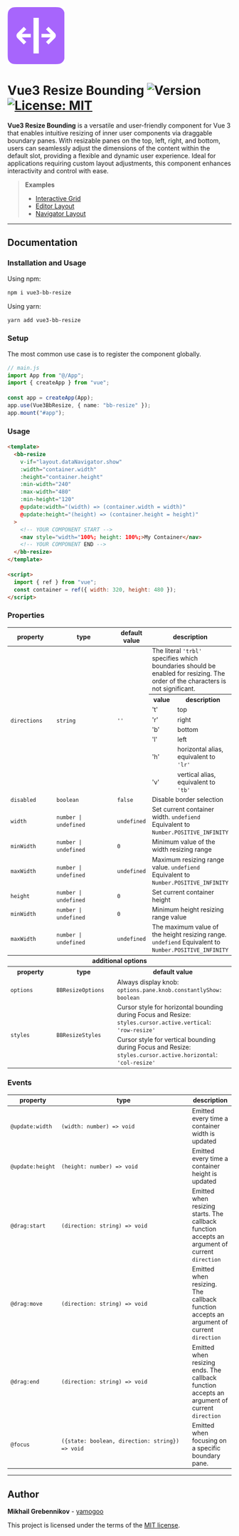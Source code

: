 ![image](./public/bb-resize.svg)

# Vue3 Resize Bounding ![Version](https://img.shields.io/badge/version-0.0.1-blue) [![License: MIT](https://img.shields.io/badge/License-MIT-yellow.svg)](https://opensource.org/licenses/MIT)

**Vue3 Resize Bounding** is a versatile and user-friendly component for Vue 3 that enables intuitive resizing of inner user components via draggable boundary panes. With resizable panes on the top, left, right, and bottom, users can seamlessly adjust the dimensions of the content within the default slot, providing a flexible and dynamic user experience. Ideal for applications requiring custom layout adjustments, this component enhances interactivity and control with ease.

> **Examples**
>
> - [Interactive Grid](./src/examples/Example.vue)
> - [Editor Layout](./src/examples/Example.vue)
> - [Navigator Layout](./src/examples/Example.vue)

---

## Documentation

### Installation and Usage

Using npm:

```bash
npm i vue3-bb-resize
```

Using yarn:

```bash
yarn add vue3-bb-resize
```

### Setup

The most common use case is to register the component globally.

```ts
// main.js
import App from "@/App";
import { createApp } from "vue";

const app = createApp(App);
app.use(Vue3BbResize, { name: "bb-resize" });
app.mount("#app");
```

### Usage

```html
<template>
  <bb-resize
    v-if="layout.dataNavigator.show"
    :width="container.width"
    :height="container.height"
    :min-width="240"
    :max-width="480"
    :min-height="120"
    @update:width="(width) => (container.width = width)"
    @update:height="(height) => (container.height = height)"
  >
    <!-- YOUR COMPONENT START -->
    <nav style="width="100%; height: 100%;>My Container</nav>
    <!-- YOUR COMPONENT END -->
  </bb-resize>
</template>

<script>
  import { ref } from "vue";
  const container = ref({ width: 320, height: 480 });
</script>
```

### Properties

<table class="table-fonts">
  <thead>
    <tr>
	    <th style="width: 320px;">property</th>
	    <th style="width: 320px;">type</th>
	    <th>default value</th>
	    <th colspan="2" >description</th>
    </tr>
  </thead>
<tbody>
      <tr>
	<td rowspan="9"><code>directions</code></td>
	<td rowspan="9"><code>string</code></td>
	<td rowspan="9"><code>''</code></td>
    </tr>
      <tr>
        <td colspan="2">The literal <code>'trbl'</code> specifies which boundaries should be enabled for resizing. The order of the characters is not significant.</span>
        </td>
      </tr>
      <th>value</th>
      <th>description</th>
      <tr>
        <td>'t'</td>
        <td>top</td>
      </tr>
      <tr>
        <td>'r'</td>
        <td>right</td>
      </tr>
      <tr>
        <td>'b'</td>
        <td>bottom</td>
      </tr>
      <tr>
        <td>'l'</td>
        <td>left</td>
      </tr>
      <tr>
        <td>'h'</td>
        <td>horizontal alias, equivalent to <code>'lr'</code></td>
      </tr>
      <tr>
        <td>'v'</td>
        <td>vertical alias, equivalent to <code>'tb'</code></td>
      </tr>
    <tr>
      <td><code>disabled</code></td>
      <td><code>boolean</code></td>
      <td><code>false</code></td>
      <td colspan="2">Disable border selection</td> 
    </tr>
    <tr>
      <td><code>width</code></td>
      <td><code>number | undefined</code></td>
      <td><code>undefined</code></td>
      <td colspan="2">Set current container width. <code>undefiend</code> Equivalent to <code>Number.POSITIVE_INFINITY</code></td>
    </tr>
    <tr>
      <td><code>minWidth</code></td>
      <td><code>number | undefined</code></td>
      <td><code>0</code></td>
      <td colspan="2">Minimum value of the width resizing range</td>
    </tr>
    <tr>
      <td><code>maxWidth</code></td>
      <td><code>number | undefined</code></td>
      <td><code>undefined</code></td>
      <td colspan="2">Maximum resizing range value. <code>undefiend</code> Equivalent to <code>Number.POSITIVE_INFINITY</code></td>
    </tr>
    <tr>
      <td><code>height</code></td>
      <td><code>number | undefined</code></td>
      <td><code>0</code></td>
      <td colspan="2">Set current container height</td>
    </tr>
    <tr>
      <td><code>minWidth</code></td>
      <td><code>number | undefined</code></td>
      <td><code>0</code></td>
      <td colspan="2">Minimum height resizing range value</td>
    </tr>
    <tr>
      <td><code>maxWidth</code></td>
      <td><code>number | undefined</code></td>
      <td><code>undefined</code></td>
      <td colspan="2">The maximum value of the height resizing range. <code>undefiend</code> Equivalent to <code>Number.POSITIVE_INFINITY</code></td>
    </tr>
    <tr>
      <th colspan="5">additional options</th>
    </tr>
    <tr>
      <th >property</th>
      <th >type</th>
      <th colspan="3">default value</th>
    </tr>
    <tr>
      <td rowspan="2"><code>options</code></td>
      <td rowspan="2"><code>BBResizeOptions</code></td>
      <tr>
        <td colspan="3">
          Always display knob:<br>
          <code>options.pane.knob.constantlyShow: boolean</code>
        </td>
      </tr>
    </tr>
    <tr>
      <td rowspan="3"><code>styles</code></td>
      <td rowspan="3"><code>BBResizeStyles</code></td>
      <tr>
        <td colspan="3">
        Cursor style for horizontal bounding during Focus and Resize:<br>
        <code>styles.cursor.active.vertical</code>: <code>'row-resize'</code>
        </td>
      </tr>
        <tr>
        <td colspan="3">
         Cursor style for vertical bounding during Focus and Resize: <br>
        <code>styles.cursor.active.horizontal</code>: <code>'col-resize'</code>
        </td>
        </tr>
    </tr>
	</tbody>
</table>

### Events

<table class="table-fonts">
  <thead>
    <tr>
	    <th>property</th>
	    <th style="width: 280px;">type</th>
	    <th colspan="2">description</th>
    </tr>
  </thead>
	<tbody>
    <tr>
      <td><code>@update:width</code></td>
      <td><code>(width: number) => void</code></td>
      <td colspan="2">Emitted every time a container width is updated</td> 
    </tr>
    <tr>
      <td><code lang="diff">@update:height</code></td>
      <td><code lang="css">(height: number) => void</code></td>
      <td colspan="2">Emitted every time a container height is updated</td> 
    </tr>
    <tr>
      <td><code>@drag:start</code></td>
      <td><code>(direction: string) => void</code></td>
      <td colspan="2">Emitted when resizing starts. The callback function accepts an argument of current <code>direction</code></td> 
    </tr>
    <tr>
      <td><code>@drag:move</code></td>
      <td><code>(direction: string) => void</code></td>
      <td colspan="2">Emitted when resizing. The callback function accepts an argument of current <code>direction</code></td> 
    </tr>
    <tr>
      <td><code>@drag:end</code></td>
      <td><code>(direction: string) => void</code></td>
      <td colspan="2">Emitted when resizing ends. The callback function accepts an argument of current <code>direction</code></td> 
    </tr>
    <tr>
      <td><code>@focus</code></td>
      <td><code>({state: boolean, direction: string}) => void</code></td>
      <td colspan="2">Emitted when focusing on a specific boundary pane.</td> 
    </tr>
	</tbody>
</table>

---

## Author

**Mikhail Grebennikov** - [yamogoo](https://github.com/yamogoo)

This project is licensed under the terms of the [MIT license](./LICENSE).
